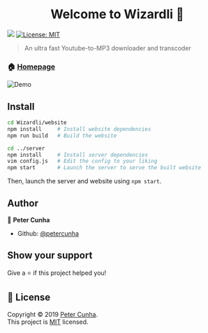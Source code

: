 <h1 align="center">Welcome to Wizardli 👋</h1>
<p>
  <img src="https://img.shields.io/badge/version-1.4.2-blue.svg?cacheSeconds=2592000" />
  <a href="https://github.com/petercunha/Wizardli/blob/master/LICENSE">
    <img alt="License: MIT" src="https://img.shields.io/badge/License-MIT-yellow.svg" target="_blank" />
  </a>
</p>

> An ultra fast Youtube-to-MP3 downloader and transcoder

### 🏠 [Homepage](https://wizardli.net)

![Demo](https://i.imgur.com/oAwl1ui.png)

## Install

```sh
cd Wizardli/website
npm install     # Install website dependencies
npm run build   # Build the website

cd ../server
npm install     # Install server dependencies
vim config.js   # Edit the config to your liking
npm start       # Launch the server to serve the built website
```

Then, launch the server and website using `npm start`.

## Author

👤 **Peter Cunha**

* Github: [@petercunha](https://github.com/petercunha)

## Show your support

Give a ⭐️ if this project helped you!

## 📝 License

Copyright © 2019 [Peter Cunha](https://github.com/petercunha).<br />
This project is [MIT](https://github.com/petercunha/Wizardli/blob/master/LICENSE) licensed.
